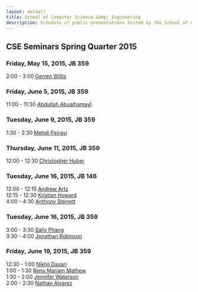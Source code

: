 ```yaml
---
layout: default
title: School of Computer Science &amp; Engineering
description: Schedule of public presentations hosted by the School of CSE.
---
```


## CSE Seminars __Spring Quarter 2015__

### Friday, May 15, 2015, JB 359

  2:00 -  3:00 [Gerren Willis](2015-spring/gerren-willis.pdf) <br>

### Friday, June 5, 2015, JB 359

 11:00 - 11:30 [Abdullah Abualhamayl](2015-spring/abdullah-abualhamayl.pdf) <br>

### Tuesday, June 9, 2015, JB 359

  1:30 -  2:30 [Mehdi Peiravi](2015-spring/mehdi-peiravi.pdf) <br>

### Thursday, June 11, 2015, JB 359

 12:00 - 12:30 [Christopher Huber](2015-spring/christopher-huber.pdf) <br>

### Tuesday, June 16, 2015, JB 146

 12:00 - 12:15 [Andrew Artz](2015-spring/andrew-artz.pdf) <br>
 12:15 - 12:30 [Kristian Howard](2015-spring/kristian-howard.pdf) <br>
  4:00 -  4:30 [Anthony Sterrett](2015-spring/anthony-sterrett.pdf) <br>

### Tuesday, June 16, 2015, JB 359

  3:00 -  3:30 [Sally Phang](2015-spring/sally-phang.pdf) <br>
  3:30 -  4:00 [Jonathan Robinson](2015-spring/jonathan-robinson.pdf) <br>

### Friday, June 19, 2015, JB 359

 12:30 -  1:00 [Nikhil Dasari](2015-spring/nikhil-dasari.pdf) <br>
  1:00 -  1:30 [Renu Mariam Mathew](2015-spring/renu-mariam-mathew.pdf) <br>
  1:30 -  2:00 [Jennifer Waterson](2015-spring/jennifer-waterson.pdf) <br>
  2:00 -  2:30 [Nathan Alvarez](2015-spring/nathan-alvarez.pdf) <br>

